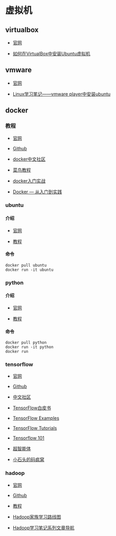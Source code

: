 ﻿# 虚拟机

## virtualbox

- [官网](https://www.virtualbox.org)

- [如何在VirtualBox中安装Ubuntu虚拟机](http://www.crifan.com/virtualbox_install_ubuntu_virtual_machine)

## vmware

- [官网](http://www.vmware.com/cn.html)

- [Linux学习笔记——vmware player中安装ubuntu](http://blog.csdn.net/xukai871105/article/details/25076531)

## docker

### 教程

- [官网](http://www.docker.com)

- [Github](https://github.com/docker/docker)

- [docker中文社区](http://www.docker.org.cn/index.html)

- [菜鸟教程](http://www.runoob.com/docker/docker-tutorial.html)

- [docker入门实战](http://yuedu.baidu.com/ebook/d817967416fc700abb68fca1?fr=aladdin&key=docker)

- [Docker — 从入门到实践](https://www.gitbook.com/book/yeasy/docker_practice/details)

### ubuntu

#### 介绍

- [官网](https://www.ubuntu.com/index_kylin)

- [教程](https://github.com/gaoxinge/os/blob/master/linux/%E6%95%99%E7%A8%8B.md)

#### 命令

```
docker pull ubuntu
docker run -it ubuntu
```

### python

#### 介绍

- [官网](https://www.python.org)

- [教程](https://github.com/THM-TheoreM/Python)

#### 命令

```
docker pull python
docker run -it python
docker run 
```

### tensorflow

- [官网](https://www.tensorflow.org)

- [Github](https://github.com/tensorflow)

- [中文社区](http://www.tensorfly.cn)

- [TensorFlow白皮书](http://www.jianshu.com/p/65dc64e4c81f)

- [TensorFlow Examples](https://github.com/aymericdamien/TensorFlow-Examples)

- [TensorFlow Tutorials](https://github.com/nlintz/TensorFlow-Tutorials)

- [Tensorflow 101](https://github.com/sjchoi86/Tensorflow-101)

- [超智能体](https://www.gitbook.com/book/yjango/superorganism/details)

- [小石头的码疯窝](http://hacker.duanshishi.com/?cat=18)

### hadoop

- [官网](http://hadoop.apache.org)

- [Github](https://github.com/apache/hadoop)

- [教程](https://github.com/gaoxinge/os/tree/master/windows/%E6%95%99%E7%A8%8B)

- [Hadoop家族学习路线图](http://blog.fens.me/hadoop-family-roadmap)

- [Hadoop学习笔记系列文章导航](http://www.cnblogs.com/edisonchou/p/4440107.html)